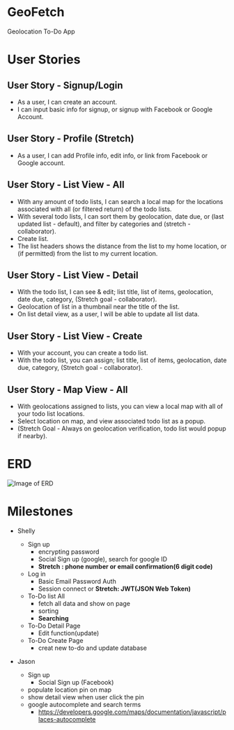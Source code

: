 # GeoFetch

Geolocation To-Do App

# User Stories

## User Story - Signup/Login

- As a user, I can create an account.
- I can input basic info for signup, or signup with Facebook or Google Account.

## User Story - Profile (Stretch)

- As a user, I can add Profile info, edit info, or link from Facebook or Google account.

## User Story - List View - All

- With any amount of todo lists, I can search a local map for the locations associated with all (or filtered return) of the todo lists.
- With several todo lists, I can sort them by geolocation, date due, or (last updated list - default), and filter by categories and (stretch - collaborator).
- Create list.
- The list headers shows the distance from the list to my home location, or (if permitted) from the list to my current location.

## User Story - List View - Detail

- With the todo list, I can see & edit; list title, list of items, geolocation, date due, category, (Stretch goal - collaborator).
- Geolocation of list in a thumbnail near the title of the list.
- On list detail view, as a user, I will be able to update all list data.

## User Story - List View - Create

- With your account, you can create a todo list.
- With the todo list, you can assign; list title, list of items, geolocation, date due, category, (Stretch goal - collaborator).

## User Story - Map View - All

- With geolocations assigned to lists, you can view a local map with all of your todo list locations.
- Select location on map, and view associated todo list as a popup.
- (Stretch Goal - Always on geolocation verification, todo list would popup if nearby).


# ERD

![Image of ERD](https://i.imgur.com/Jim3GOH.png)


# Milestones

- Shelly
  - Sign up 
    - encrypting password
    - Social Sign up (google), search for google ID
    - **Stretch : phone number or email confirmation(6 digit code)**
  - Log in 
    - Basic Email Password Auth
    - Session connect or **Stretch: JWT(JSON Web Token)**
  - To-Do list All 
    - fetch all data and show on page
    - sorting
    - **Searching**
  - To-Do Detail Page
    - Edit function(update)
  - To-Do Create Page
    - creat new to-do and update database

- Jason
  - Sign up
    - Social Sign up (Facebook)
  - populate location pin on map
  - show detail view when user click the pin
  - google autocomplete and search terms
    - https://developers.google.com/maps/documentation/javascript/places-autocomplete
    
 
